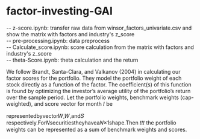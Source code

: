 # factor-investing-GAI
-- z-score.ipynb: transfer raw data from winsor_factors_univariate.csv and show the matrix with factors and industry's z_score <br/>
-- pre-processing.ipynb: data preprocess <br/>
-- Calculate_score.ipynb: score calculation from the matrix with factors and industry's z_score <br/>
-- theta-Score.ipynb: theta calculation and the return <br/>

We follow Brandt, Santa-Clara, and Valkanov (2004) in calculating our factor scores for the portfolio. They model the portfolio weight of each stock directly as a function of the factor. The coefficient(s) of this function is found by optimizing the investor’s average utility of the portfolio’s return over the sample period.
Let the portfolio weights, benchmark weights (cap-weighted), and score vector for month 𝑡 be

representedbyvector𝑊,𝑊,and𝑆 respectively.For𝑁securitiestheyhavea𝑁×1shape.Then
𝑡𝑡𝑡
the portfolio weights can be represented as a sum of benchmark weights and scores.
